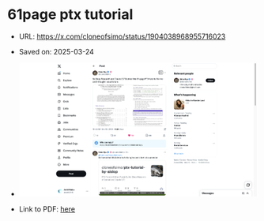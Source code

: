 # 61page ptx tutorial

- URL: https://x.com/cloneofsimo/status/1904038968955716023
- Saved on: 2025-03-24
- ![Screenshot](links/2025-03-24-61page-ptx-tutorial-2025-03-24T11-09-44-366Z/screenshot.png)

- Link to PDF: [here](https://github.com/cloneofsimo/ptx-tutorial-by-aislop/blob/main/sections/doc_main.pdf)
